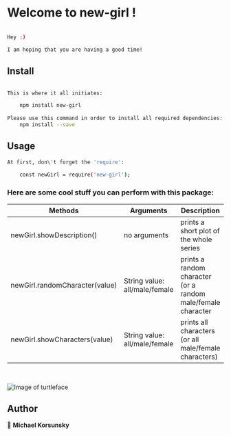 # Welcome to new-girl !

```sh

Hey :)

I am hoping that you are having a good time! 

```

## Install

```sh

This is where it all initiates: 

    npm install new-girl
    
Please use this command in order to install all required dependencies:
    npm install --save

```

## Usage

```sh
At first, don\'t forget the 'require':
    
    const newGirl = require('new-girl');
```

### Here are some cool stuff you can perform with this package: 

| Methods                         | Arguments       | Description                                                   |
| ------------------------------- |---------------| -------------------------------------------------------------|
| newGirl.showDescription()       | no arguments    | prints a short plot of the whole series                       |
| newGirl.randomCharacter(value)  | String value: all/male/female | prints a random character (or a random male/female character  |
| newGirl.showCharacters(value)   | String value: all/male/female | prints all characters (or all male/female characters)         | 

<br />

![Image of turtleface](https://pbs.twimg.com/profile_images/3174869667/76b2a4b5985fc6a42f8b6367b8d7f257_400x400.jpeg)

## Author

🐧 **Michael Korsunsky**



